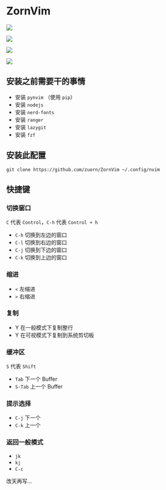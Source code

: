 # ZornVim

![](https://tva1.sinaimg.cn/large/008eGmZEly1gnd71frmhpj31ag0u0wyd.jpg)

![](https://tva1.sinaimg.cn/large/008eGmZEly1gndix0ki3zj31ag0u07mk.jpg)

![](https://tva1.sinaimg.cn/large/008eGmZEly1gndixbx9dhj31ag0u0dze.jpg)

![](https://tva1.sinaimg.cn/large/008eGmZEly1gndixopk4aj31ag0u04cc.jpg)

## 安装之前需要干的事情

- 安装 `pynvim` （使用 `pip`）
- 安装 `nodejs`
- 安装 `nerd-fonts`
- 安装 `ranger`
- 安装 `lazygit`
- 安装 `fzf`

## 安装此配置

```
git clone https://github.com/zuorn/ZornVim ~/.config/nvim
```

## 快捷键

### 切换窗口

`C` 代表 `Control`，`C-h` 代表 `Control + h`

- `C-h` 切换到左边的窗口
- `C-l` 切换到右边的窗口
- `C-j` 切换到下边的窗口
- `C-k` 切换到上边的窗口

### 缩进

- `<` 左缩进
- `>` 右缩进

### 复制

- Y 在一般模式下复制整行
- Y 在可视模式下复制到系统剪切板

### 缓冲区

`S` 代表 `Shift`

- `Tab` 下一个 Buffer
- `S-Tab` 上一个 Buffer

### 提示选择

- `C-j` 下一个
- `C-k` 上一个

### 返回一般模式

- `jk`
- `kj`
- `C-c`

改天再写...
